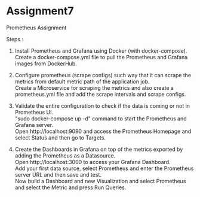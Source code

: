# Assignment7
Prometheus Assignment

Steps :

1. Install Prometheus and Grafana using Docker (with docker-compose).<br>
   Create a docker-compose.yml file to pull the Prometheus and Grafana images from DockerHub.

2. Configure prometheus (scrape configs) such way that it can scrape the metrics from default metric path of the application job.<br>
   Create a Microservice for scraping the metrics and also create a prometheus.yml file and add the scrape intervals and scrape configs.

3. Validate the entire configuration to check if the data is coming or not in Prometheus UI.<br>
   "sudo docker-compose up -d" command to start the Prometheus and Grafana server.<br>
   Open http://localhost:9090 and access the Prometheus Homepage and select Status and then go to Targets.

5. Create the Dashboards in Grafana on top of the metrics exported by adding the Prometheus as a Datasource.<br>
   Open http://localhost:3000 to access your Grafana Dashboard.<br>
   Add your first data source, select Prometheus and enter the Prometheus server URL and then save and test.<br>
   Now build a Dashboard and new Visualization and select Prometheus and select the Metric and press Run Queries.

